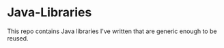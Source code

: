 # Java-Libraries
This repo contains Java libraries I've written that are generic enough to be reused.
